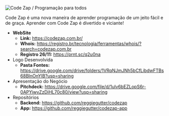 ![Code Zap / Programação para todos](https://codezap.com.br/assets/img/logo.png?v=2.jpg)

Code Zap é uma nova maneira de aprender programação de um jeito fácil e de graça. Aprender com Code Zap é divertido e viciante!

 

- **WebSite**
    - **Link:**  https://codezap.com.br/
    - **Whois:** https://registro.br/tecnologia/ferramentas/whois/?search=codezap.com.br
    - **Registro 26/11:** https://prnt.sc/q2u0na
- Logo Desenvolvida
    - **Pasta Fontes:** https://drive.google.com/drive/folders/1VRqNJmJNh5bCfLibdwFTBs68BlnOnYIB?usp=sharing
- Apresentação do Negócio
    - **Pitchdeck:** https://drive.google.com/file/d/1ulv6bEZLopS6r-0APYiwvZzDiHL70c80/view?usp=sharing
- Repositórios
    - **Backend:** https://github.com/reggiegutter/codezap
    - **App:** https://github.com/reggiegutter/codezap-app


